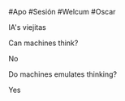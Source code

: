 #Apo #Sesión #Welcum #Oscar 

IA's viejitas

Can machines think?

No

Do machines emulates thinking?

Yes